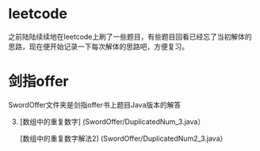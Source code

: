 # leetcode
之前陆陆续续地在leetcode上刷了一些题目，有些题目回看已经忘了当初解体的思路，现在便开始记录一下每次解体的思路吧，方便复习。

# 剑指offer
SwordOffer文件夹是剑指offer书上题目Java版本的解答

3. [数组中的重复数字] (SwordOffer/DuplicatedNum_3.java）
   
   [数组中的重复数字解法2] (SwordOffer/DuplicatedNum2_3.java）


